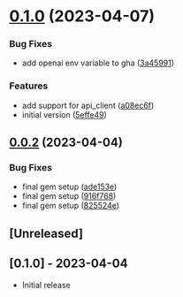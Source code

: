 # [0.1.0](https://github.com/klueless-app-a-day/transcript_whisperer/compare/v0.0.1...v0.1.0) (2023-04-07)


### Bug Fixes

* add openai env variable to gha ([3a45991](https://github.com/klueless-app-a-day/transcript_whisperer/commit/3a45991caefd85906bb2e822518c5c8e226cab4a))


### Features

* add support for api_client ([a08ec6f](https://github.com/klueless-app-a-day/transcript_whisperer/commit/a08ec6f5611f78a49ac68a2488051288577fcaf3))
* initial version ([5effe49](https://github.com/klueless-app-a-day/transcript_whisperer/commit/5effe49d4dd37a9d2191db3064e6f85427643336))

## [0.0.2](https://github.com/klueless-app-a-day/transcript_whisperer/compare/v0.0.1...v0.0.2) (2023-04-04)


### Bug Fixes

* final gem setup ([ade153e](https://github.com/klueless-app-a-day/transcript_whisperer/commit/ade153e4602f71d40674ccf20eafb144b4fe8ec8))
* final gem setup ([916f768](https://github.com/klueless-app-a-day/transcript_whisperer/commit/916f768f6e68751909019766d3c95db89f108294))
* final gem setup ([825524e](https://github.com/klueless-app-a-day/transcript_whisperer/commit/825524ed30cec3cb91522d3f0adcd0f55e958620))

## [Unreleased]

## [0.1.0] - 2023-04-04

- Initial release
